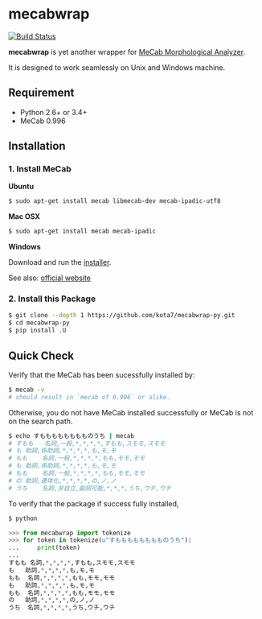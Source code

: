 
# mecabwrap

[![Build Status](https://travis-ci.org/kota7/mecabwrap-py.svg?branch=master)](https://travis-ci.org/kota7/mecabwrap-py)

**mecabwrap** is yet another wrapper for [MeCab Morphological Analyzer](http://taku910.github.io/mecab/).

It is designed to work seamlessly on Unix and Windows machine.


## Requirement

- Python 2.6+ or 3.4+
- MeCab 0.996


## Installation


### 1. Install MeCab

**Ubuntu**

```bash
$ sudo apt-get install mecab libmecab-dev mecab-ipadic-utf8
```

**Mac OSX**

```bash
$ sudo apt-get install mecab mecab-ipadic
```

**Windows**

Download and run the [installer](https://drive.google.com/uc?export=download&id=0B4y35FiV1wh7WElGUGt6ejlpVXc).

See also: [official website](http://taku910.github.io/mecab/#install) 



### 2. Install this Package

```bash
$ git clone --depth 1 https://github.com/kota7/mecabwrap-py.git
$ cd mecabwrap-py
$ pip install .U
```


## Quick Check


Verify that the MeCab has been sucessfully installed by:

```bash
$ mecab -v
# should result in `mecab of 0.996` or alike.
```

Otherwise, you do not have MeCab installed successfully or MeCab is not on the search path.


```bash
$ echo すもももももももものうち | mecab
# すもも	名詞,一般,*,*,*,*,すもも,スモモ,スモモ
# も	助詞,係助詞,*,*,*,*,も,モ,モ
# もも	名詞,一般,*,*,*,*,もも,モモ,モモ
# も	助詞,係助詞,*,*,*,*,も,モ,モ
# もも	名詞,一般,*,*,*,*,もも,モモ,モモ
# の	助詞,連体化,*,*,*,*,の,ノ,ノ
# うち	名詞,非自立,副詞可能,*,*,*,うち,ウチ,ウチ
```


To verify that the package if success fully installed,

```bash
$ python
```

```python
>>> from mecabwrap import tokenize
>>> for token in tokenize(u"すもももももももものうち"): 
...     print(token)
... 
すもも	名詞,*,*,*,*,すもも,スモモ,スモモ
も	助詞,*,*,*,*,も,モ,モ
もも	名詞,*,*,*,*,もも,モモ,モモ
も	助詞,*,*,*,*,も,モ,モ
もも	名詞,*,*,*,*,もも,モモ,モモ
の	助詞,*,*,*,*,の,ノ,ノ
うち	名詞,*,*,*,*,うち,ウチ,ウチ
```





